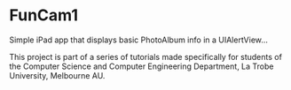 FunCam1
=======

Simple iPad app that displays basic PhotoAlbum info in a UIAlertView…

This project is part of a series of tutorials made specifically for students of the Computer Science and Computer Engineering Department, La Trobe University, Melbourne AU.
